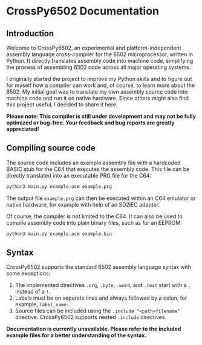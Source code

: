 # CrossPy6502 Documentation
## Introduction

Welcome to CrossPy6502, an experimental and platform-independent assembly language cross-compiler for the 6502 microprocessor, written in Python. It directly translates assembly code into machine code, simplifying the process of assembling 6502 code across all major operating systems.

I originally started the project to improve my Python skills and to figure out for myself how a compiler can work and, of course, to learn more about the 6502. My initial goal was to translate my own assembly source code into machine code and run it on native hardware. Since others might also find this project useful, I decided to share it here. 

**Please note: This compiler is still under development and may not be fully optimized or bug-free. Your feedback and bug reports are greatly appreciated!**

## Compiling source code

The source code includes an example assembly file with a hardcoded BASIC stub for the C64 that executes the assembly code. This file can be directly translated into an executable PRG file for the C64:
```bash
python3 main.py example.asm example.prg
```
The output file `example.prg` can then be executed within an C64 emulator or native hardware, for example with help of an SD2IEC adapter.

Of course, the compiler is not limited to the C64. It can also be used to compile assembly code into plain binary files, such as for an EEPROM:
```bash
python3 main.py example.asm example.bin
```

## Syntax
CrossPy6502 supports the standard 6502 assembly language syntax with some exceptions: 

1. The implemented directives `.org`, `.byte`, `.word`, and `.text` start with a `.` instead of a `!`.
2. Labels must be on separate lines and always followed by a colon, for example, `label_name:`.
3. Source files can be included using the `.include "<path>filename"` directive. CrossPy6502 supports nested `.include` directives.
    
**Documentation is currently unavailable. Please refer to the included example files for a better understanding of the syntax.**
